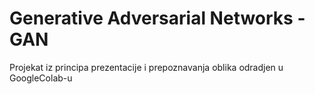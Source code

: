 # Generative Adversarial Networks - GAN
Projekat iz principa prezentacije i prepoznavanja oblika odradjen u GoogleColab-u
